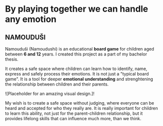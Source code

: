 # By playing together we can handle any emotion
## **NAMOUDUŠI**
Namouduši (Namoudushi) is an educational **board game** for children aged between **6 and 12** years.
I created this project as a part of my bachelor thesis.

It creates a safe space where children can learn how to identify, name, express and safely process their emotions. 
It is not just a "typical board game". It is a tool for deeper **emotional understanding** and strenghtening the relationship between children and their parents. 

![Placeholder for an amazing visual design.]!

My wish is to create a safe space without judging, where everyone can be heard and accepted for who they really are.
It is really important for children to learn this ability, not just for the parent-children relationship, but it provides lifelong skills that can influence much more, than we think.
